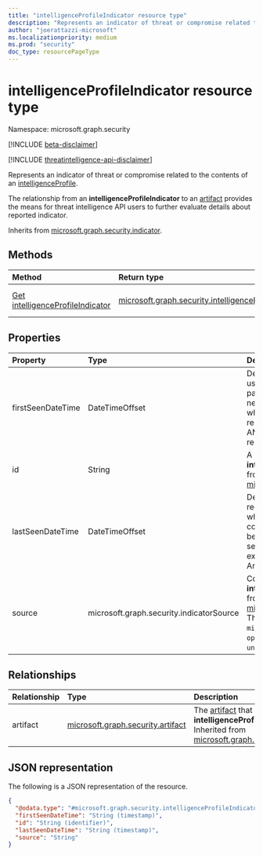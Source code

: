 ```yaml
---
title: "intelligenceProfileIndicator resource type"
description: "Represents an indicator of threat or compromise related to the contents of an intelligenceProfile."
author: "joerattazzi-microsoft"
ms.localizationpriority: medium
ms.prod: "security"
doc_type: resourcePageType
---
```


# intelligenceProfileIndicator resource type

Namespace: microsoft.graph.security

[!INCLUDE [beta-disclaimer](../../includes/beta-disclaimer.md)]

[!INCLUDE [threatintelligence-api-disclaimer](../../includes/threatintelligence-api-disclaimer.md)]

Represents an indicator of threat or compromise related to the contents of an [intelligenceProfile](../resources/security-intelligenceprofile.md).

The relationship from an **intelligenceProfileIndicator** to an [artifact](../resources/security-artifact.md) provides the means for threat intelligence API users to further evaluate details about reported indicator.

Inherits from [microsoft.graph.security.indicator](../resources/security-indicator.md).

## Methods

|Method|Return type|Description|
|:---|:---|:---|
|[Get intelligenceProfileIndicator](../api/security-intelligenceprofileindicator-get.md)|[microsoft.graph.security.intelligenceProfileIndicator](../resources/security-intelligenceprofileindicator.md)|Read the properties and relationships of a [microsoft.graph.security.intelligenceProfileIndicator](../resources/security-intelligenceprofileindicator.md) object.|

## Properties

|Property|Type|Description|
|:---|:---|:---|
|firstSeenDateTime|DateTimeOffset| Designate when an artifact was first used actively in an attack, when a particular sample was compiled, or if neither of those could be ascertained when the file was first seen in public repositories (for example, VirusTotal, ANY.RUN, Hybrid Analysis) or reported publicly.|
|id|String|A system generated ID for this **intelligenceProfileIndicator**. Inherited from [microsoft.graph.security.indicator](../resources/security-indicator.md).|
|lastSeenDateTime|DateTimeOffset|Designate when an artifact was most recently used actively in an attack, when a particular sample was compiled, or if neither of those could be ascertained when the file was first seen in public repositories (for example, VirusTotal, ANY.RUN, Hybrid Analysis) or reported publicly.|
|source|microsoft.graph.security.indicatorSource|Communicates the source of this **intelligenceProfileIndicator**. Inherited from [microsoft.graph.security.indicator](../resources/security-indicator.md). The possible values are: `microsoftDefenderThreatIntelligence`, `openSourceIntelligence`, `public`, `unknownFutureValue`.|

## Relationships

|Relationship|Type|Description|
|:---|:---|:---|
|artifact|[microsoft.graph.security.artifact](../resources/security-artifact.md)|The [artifact](../resources/security-artifact.md) that is reported in this **intelligenceProfileIndicator**. Inherited from [microsoft.graph.security.indicator](../resources/security-indicator.md).|

## JSON representation

The following is a JSON representation of the resource.
<!-- {
  "blockType": "resource",
  "keyProperty": "id",
  "@odata.type": "microsoft.graph.security.intelligenceProfileIndicator",
  "baseType": "microsoft.graph.security.indicator",
  "openType": false
}
-->
``` json
{
  "@odata.type": "#microsoft.graph.security.intelligenceProfileIndicator",
  "firstSeenDateTime": "String (timestamp)",
  "id": "String (identifier)",
  "lastSeenDateTime": "String (timestamp)",
  "source": "String"
}
```
